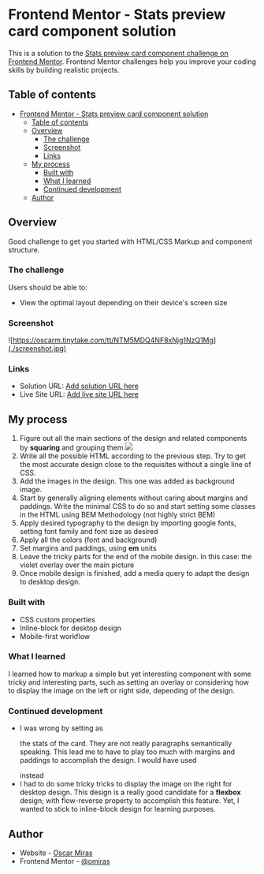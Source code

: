 # Frontend Mentor - Stats preview card component solution

This is a solution to the [Stats preview card component challenge on Frontend Mentor](https://www.frontendmentor.io/challenges/stats-preview-card-component-8JqbgoU62). Frontend Mentor challenges help you improve your coding skills by building realistic projects. 

## Table of contents

- [Frontend Mentor - Stats preview card component solution](#frontend-mentor---stats-preview-card-component-solution)
  - [Table of contents](#table-of-contents)
  - [Overview](#overview)
    - [The challenge](#the-challenge)
    - [Screenshot](#screenshot)
    - [Links](#links)
  - [My process](#my-process)
    - [Built with](#built-with)
    - [What I learned](#what-i-learned)
    - [Continued development](#continued-development)
  - [Author](#author)

## Overview

Good challenge to get you started with HTML/CSS Markup and component structure. 

### The challenge

Users should be able to:

- View the optimal layout depending on their device's screen size

### Screenshot

![https://oscarm.tinytake.com/tt/NTM5MDQ4NF8xNjg1NzQ1Mg](./screenshot.jpg)


### Links

- Solution URL: [Add solution URL here](https://your-solution-url.com)
- Live Site URL: [Add live site URL here](https://your-live-site-url.com)

## My process

1. Figure out all the main sections of the design and related components by __squaring__ and grouping them ![](https://oscarm.tinytake.com/tt/NTM5MDQzNF8xNjg1NzI5NQ)
2. Write all the possible HTML according to the previous step. Try to get the most accurate design close to the requisites without a single line of CSS.
3. Add the images in the design. This one was added as background image.
4. Start by generally aligning elements without caring about margins and paddings. Write the minimal CSS to do so and start setting some classes in the HTML using BEM Methodology (not highly strict BEM)
5. Apply desired typography to the design by importing google fonts,  setting font family and font size as desired
6. Apply all the colors (font and background)
7. Set margins and paddings, using __em__ units
8. Leave the tricky parts for the end of the mobile design. In this case: the violet overlay over the main picture
9. Once mobile design is finished, add a media query to adapt the design to desktop design.

### Built with

- CSS custom properties
- Inline-block for desktop design
- Mobile-first workflow


### What I learned

I learned how to markup a simple but yet interesting component with some tricky and interesting parts, such as setting an overlay or considering how to display the image on the left or right side, depending of the design.

### Continued development

* I was wrong by setting as <p> the stats of the card. They are not really paragraphs semantically speaking. This lead me to have to play too much with margins and paddings to accomplish the design. I would have used <div> instead
* I had to do some tricky tricks to display the image on the right for desktop design. This design is a really good candidate for a __flexbox__ design; with flow-reverse property to accomplish this feature. Yet, I wanted to stick to inline-block design for learning purposes.


## Author

- Website - [Oscar Miras](https://omiras.github.io/)
- Frontend Mentor - [@omiras](https://www.frontendmentor.io/profile/omiras)
